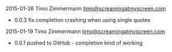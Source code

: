 2015-01-26 Timo Zimmermann <timo@screamingatmyscreen.com>

* 0.0.3 fix completion crashing when using single quotes

2015-01-19 Timo Zimmermann <timo@screamingatmyscreen.com>

* 0.0.1 pushed to GitHub - completion kind of working
